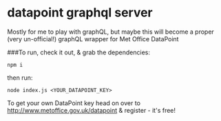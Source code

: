 # datapoint graphql server
Mostly for me to play with graphQL, but maybe this will become a proper (very un-official!) graphQL wrapper for Met Office DataPoint

###To run, 
check it out, & grab the dependencies:

```npm i```

then run:

```node index.js <YOUR_DATAPOINT_KEY>```

To get your own DataPoint key head on over to http://www.metoffice.gov.uk/datapoint & register - it's free!
